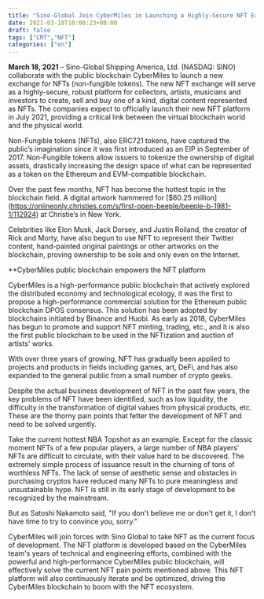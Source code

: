 ```yaml
---
title: "Sino-Global Join CyberMiles in Launching a Highly-Secure NFT Exchange"
date: 2021-03-18T10:00:23+08:00
draft: false
tags: ["CMT","NFT"] 
categories: ["en"] 
---
```




**March 18, 2021** – Sino-Global Shipping America, Ltd. (NASDAQ: SINO) collaborate with the public blockchain CyberMiles to launch a new exchange for NFTs (non-fungible tokens). The new NFT exchange will serve as a highly-secure, robust platform for collectors, artists, musicians and investors to create, sell and buy one of a kind, digital content represented as NFTs. The companies expect to officially launch their new NFT platform in July 2021, providing a critical link between the virtual blockchain world and the physical world.


Non-Fungible tokens (NFTs), also ERC721 tokens, have captured the public’s imagination since it was first introduced as an EIP in September of 2017. Non-Fungible tokens allow issuers to tokenize the ownership of digital assets, drastically increasing the design space of what can be represented as a token on the Ethereum and EVM-compatible blockchain. 

Over the past few months, NFT has become the hottest topic in the blockchain field. A digital artwork hammered for [$60.25 million] (https://onlineonly.christies.com/s/first-open-beeple/beeple-b-1981-1/112924) at Christie’s in New York.

Celebrities like Elon Musk, Jack Dorsey, and Justin Roiland, the creator of Rick and Morty, have also begun to use NFT to represent their Twitter content, hand-painted original paintings or other artworks on the blockchain, proving ownership to be sole and only even on the Internet. 

**CyberMiles public blockchain empowers the NFT platform


CyberMiles is a high-performance public blockchain that actively explored the distributed economy and technological ecology, it was the first to propose a high-performance commercial solution for the Ethereum public blockchain DPOS consensus. This solution has been adopted by blockchains initiated by Binance and Huobi. As early as 2018, CyberMiles has begun to promote and support NFT minting, trading, etc., and it is also the first public blockchain to be used in the NFTization and auction of artists' works.

With over three years of growing, NFT has gradually been applied to projects and products in fields including games, art, DeFi, and has also expanded to the general public from a small number of crypto geeks.

Despite the actual business development of NFT in the past few years, the key problems of NFT have been identified, such as low liquidity, the difficulty in the transformation of digital values from physical products, etc. These are the thorny pain points that fetter the development of NFT and need to be solved urgently.

Take the current hottest NBA Topshot as an example. Except for the classic moment NFTs of a few popular players, a large number of NBA players’ NFTs are difficult to circulate, with their value hard to be discovered. The extremely simple process of issuance result in the churning of tons of worthless NFTs. The lack of sense of aesthetic sense and obstacles in purchasing cryptos have reduced many NFTs to pure meaningless and unsustainable hype. NFT is still in its early stage of development to be recognized by the mainstream.

But as Satoshi Nakamoto said, "If you don't believe me or don't get it, I don't have time to try to convince you, sorry." 

CyberMiles will join forces with Sino Global to take NFT as the current focus of development. The NFT platform is developed based on the CyberMiles team's years of technical and engineering efforts, combined with the powerful and high-performance CyberMiles public blockchain, will effectively solve the current NFT pain points mentioned above. This NFT platform will also continuously iterate and be optimized, driving the CyberMiles blockchain to boom with the NFT ecosystem.

